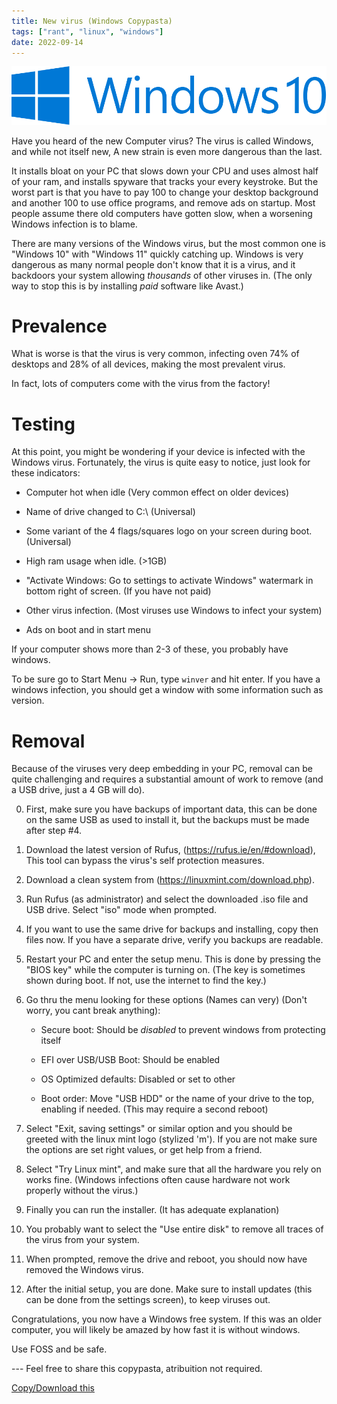 ```yaml
---
title: New virus (Windows Copypasta)
tags: ["rant", "linux", "windows"]
date: 2022-09-14
---
```


![Windows 10 logo](./windows10.svg)

Have you heard of the new Computer virus? The virus is called Windows, and 
while not itself new, A new strain is even more dangerous than the last.

It installs bloat on your PC that slows down your CPU and uses almost half of 
your ram, and installs spyware that tracks your every keystroke. But the worst 
part is that you have to pay 100 to change your desktop background and another 
100 to use office programs, and remove ads on startup. Most people assume there
old computers have gotten slow, when a worsening Windows infection is to blame.

There are many versions of the Windows virus, but the most common one is 
"Windows 10" with "Windows 11" quickly catching up. Windows is very dangerous 
as many normal people don't know that it is a virus, and it backdoors your 
system allowing *thousands* of other viruses in. (The only way to stop this is 
by installing *paid* software like Avast.)

# Prevalence

What is worse is that the virus is very common, infecting oven 74% of desktops 
and 28% of all devices, making the most prevalent virus.

In fact, lots of computers come with the virus from the factory!

# Testing

At this point, you might be wondering if your device is infected with the 
Windows virus. Fortunately, the virus is quite easy to notice, just look for 
these indicators:

- Computer hot when idle (Very common effect on older devices)

- Name of drive changed to C:\ (Universal)

- Some variant of the 4 flags/squares logo on your screen during boot. (Universal)

- High ram usage when idle. (>1GB)

- "Activate Windows: Go to settings to activate Windows" watermark in bottom right of screen. (If you have not paid)

- Other virus infection. (Most viruses use Windows to infect your system)

- Ads on boot and in start menu

If your computer shows more than 2-3 of these, you probably have windows.

To be sure go to Start Menu -> Run, type ``winver`` and hit enter.  If you have
a windows infection, you should get a window with some information such as version.

# Removal

Because of the viruses very deep embedding in your PC, removal can be quite 
challenging and requires a substantial amount of work to remove (and a USB drive,
just a 4 GB will do).

0. First, make sure you have backups of important data, this can be done on the 
same USB as used to install it, but the backups must be made after step \#4.

1. Download the latest version of Rufus, (https://rufus.ie/en/#download), This 
tool can bypass the virus's self protection measures.

2. Download a clean system from (https://linuxmint.com/download.php).

3. Run Rufus (as administrator) and select the downloaded .iso file and USB 
drive. Select "iso" mode when prompted.

4. If you want to use the same drive for backups and installing, copy then 
files now. If you have a separate drive, verify you backups are readable.

5. Restart your PC and enter the setup menu. This is done by pressing the "BIOS key" 
while the computer is turning on. (The key is sometimes shown during boot. If 
not, use the internet to find the key.)

6. Go thru the menu looking for these options (Names can very) (Don't worry, 
you cant break anything):
	
	- Secure boot: Should be *disabled* to prevent windows from protecting itself
	
	- EFI over USB/USB Boot: Should be enabled

	- OS Optimized defaults: Disabled or set to other

	- Boot order: Move "USB HDD" or the name of your drive to the top, enabling if needed. (This may require a second reboot)

7. Select "Exit, saving settings" or similar option and you should be greeted 
with the linux mint logo (stylized 'm'). If you are not make sure the options 
are set right values, or get help from a friend.

8. Select "Try Linux mint", and make sure that all the hardware you rely on 
works fine. (Windows infections often cause hardware not work properly without 
the virus.)

9. Finally you can run the installer. (It has adequate explanation)

10. You probably want to select the "Use entire disk" to remove all traces of 
the virus from your system.

11. When prompted, remove the drive and reboot, you should now have removed the Windows virus.

12. After the initial setup, you are done. Make sure to install updates (this 
can be done from the settings screen), to keep viruses out.

Congratulations, you now have a Windows free system. If this was an older computer,
you will likely be amazed by how fast it is without windows.

Use FOSS and be safe.

--- Feel free to share this copypasta, atribuition not required.

[Copy/Download this](./windows.txt)

